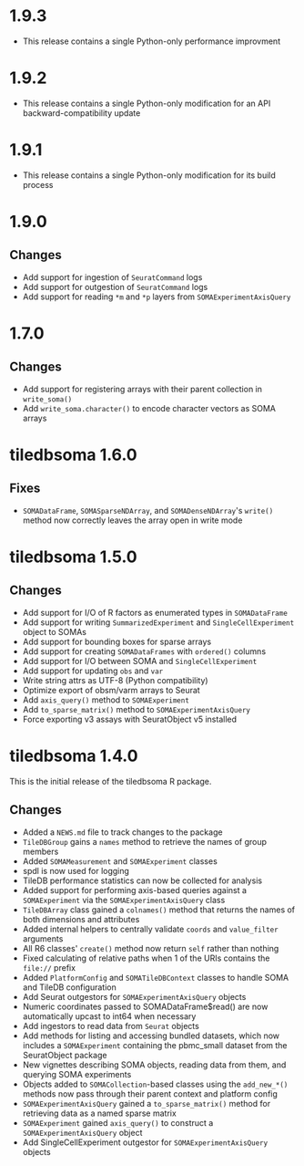 # 1.9.3

* This release contains a single Python-only performance improvment

# 1.9.2

* This release contains a single Python-only modification for an API backward-compatibility update

# 1.9.1

* This release contains a single Python-only modification for its build process

# 1.9.0

## Changes

* Add support for ingestion of `SeuratCommand` logs
* Add support for outgestion of `SeuratCommand` logs
* Add support for reading `*m` and `*p` layers from `SOMAExperimentAxisQuery`

# 1.7.0

## Changes

* Add support for registering arrays with their parent collection in `write_soma()`
* Add `write_soma.character()` to encode character vectors as SOMA arrays

# tiledbsoma 1.6.0

## Fixes

* `SOMADataFrame`, `SOMASparseNDArray`, and `SOMADenseNDArray`'s `write()` method now correctly leaves the array open in write mode

# tiledbsoma 1.5.0

## Changes

* Add support for I/O of R factors as enumerated types in `SOMADataFrame`
* Add support for writing `SummarizedExperiment` and `SingleCellExperiment` object to SOMAs
* Add support for bounding boxes for sparse arrays
* Add support for creating `SOMADataFrames` with `ordered()` columns
* Add support for I/O between SOMA and `SingleCellExperiment`
* Add support for updating `obs` and `var`
* Write string attrs as UTF-8 (Python compatibility)
* Optimize export of obsm/varm arrays to Seurat
* Add `axis_query()` method to `SOMAExperiment`
* Add `to_sparse_matrix()` method to `SOMAExperimentAxisQuery`
* Force exporting v3 assays with SeuratObject v5 installed

# tiledbsoma 1.4.0

This is the initial release of the tiledbsoma R package.

## Changes

* Added a `NEWS.md` file to track changes to the package
* `TileDBGroup` gains a `names` method to retrieve the names of group members
* Added `SOMAMeasurement` and `SOMAExperiment` classes
* spdl is now used for logging
* TileDB performance statistics can now be collected for analysis
* Added support for performing axis-based queries against a `SOMAExperiment` via the `SOMAExperimentAxisQuery` class
* `TileDBArray` class gained a `colnames()` method that returns the names of both dimensions and attributes
* Added internal helpers to centrally validate `coords` and `value_filter` arguments
* All R6 classes' `create()` method now return `self` rather than nothing
* Fixed calculating of relative paths when 1 of the URIs contains the `file://` prefix
* Added `PlatformConfig` and `SOMATileDBContext` classes to handle SOMA and TileDB configuration
* Add Seurat outgestors for `SOMAExperimentAxisQuery` objects
* Numeric coordinates passed to SOMADataFrame$read() are now automatically upcast to int64 when necessary
* Add ingestors to read data from `Seurat` objects
* Add methods for listing and accessing bundled datasets, which now includes a `SOMAExperiment` containing the pbmc_small dataset from the SeuratObject package
* New vignettes describing SOMA objects, reading data from them, and querying SOMA experiments
* Objects added to `SOMACollection`-based classes using the `add_new_*()` methods now pass through their parent context and platform config
* `SOMAExperimentAxisQuery` gained a `to_sparse_matrix()` method for retrieving data as a named sparse matrix
* `SOMAExperiment` gained `axis_query()` to construct a `SOMAExperimentAxisQuery` object
* Add SingleCellExperiment outgestor for `SOMAExperimentAxisQuery` objects
